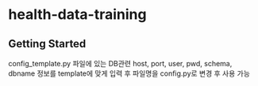 # health-data-training


## Getting Started
config_template.py 파일에 있는 DB관련 host, port, user, pwd, schema, dbname 정보를 template에 맞게 입력 후 파일명을 config.py로 변경 후 사용 가능

